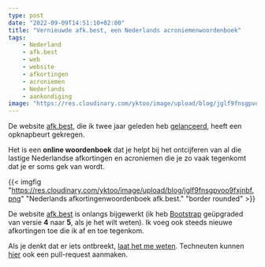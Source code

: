 ```yaml
---
type: post
date: "2022-09-09T14:51:10+02:00"
title: "Vernieuwde afk.best, een Nederlands acroniemenwoordenboek"
tags:
    - Nederland
    - afk.best
    - web
    - website
    - afkortingen
    - acroniemen
    - Nederlands
    - aankondiging
image: "https://res.cloudinary.com/yktoo/image/upload/blog/jglf9fnsgpvoo9fxjnbf.png"
---
```


De website [afk.best](https://afk.best/ru/), die ik twee jaar geleden heb [gelanceerd](en;0381), heeft een opknapbeurt gekregen.

Het is een **online woordenboek** dat je helpt bij het ontcijferen van al die lastige Nederlandse afkortingen en acroniemen die je zo vaak tegenkomt dat je er soms gek van wordt.

<!--more-->

{{< imgfig "https://res.cloudinary.com/yktoo/image/upload/blog/jglf9fnsgpvoo9fxjnbf.png" "Nederlands afkortingenwoordenboek afk.best." "border rounded" >}}

De website [afk.best](https://afk.best/ru/) is onlangs bijgewerkt (ik heb [Bootstrap](https://getbootstrap.com/) geüpgraded van versie **4** naar **5**, als je het wilt weten). Ik voeg ook steeds nieuwe afkortingen toe die ik af en toe tegenkom.

Als je denkt dat er iets ontbreekt, [laat het me weten](/about/contact). Techneuten kunnen [hier](https://github.com/yktoo/afk.best) ook een pull-request aanmaken.
